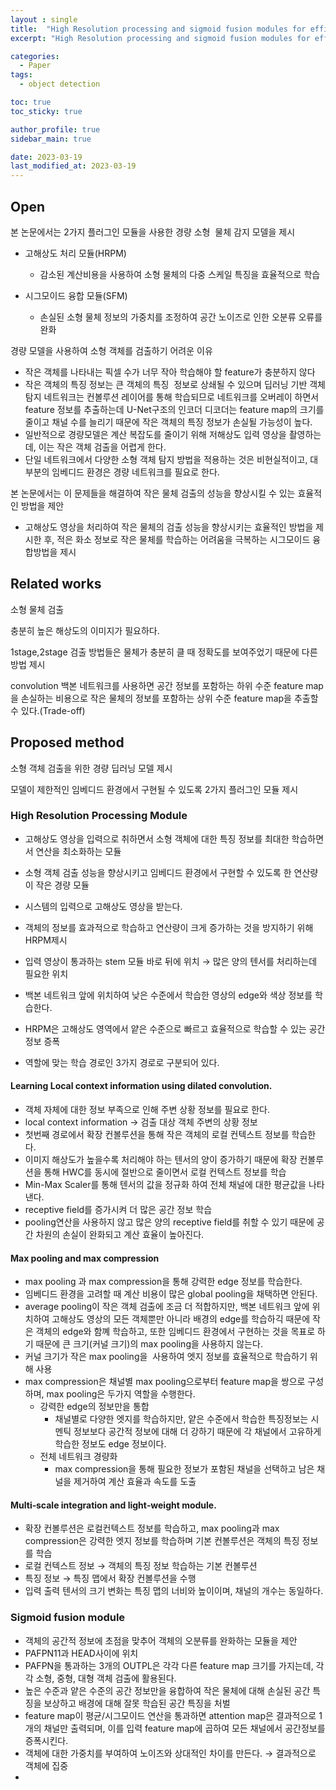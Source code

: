 ```yaml
---
layout : single
title:  "High Resolution processing and sigmoid fusion modules for efficient detection of small objects in an embedded system"
excerpt: "High Resolution processing and sigmoid fusion modules for efficient detection of small objects in an embedded system 논문 정리"

categories:
  - Paper
tags:
  - object detection

toc: true
toc_sticky: true

author_profile: true
sidebar_main: true

date: 2023-03-19
last_modified_at: 2023-03-19
---
```


## Open

본 논문에서는 2가지 플러그인 모듈을 사용한 경량 소형  물체 감지 모델을 제시

- 고해상도 처리 모듈(HRPM)
    - 감소된 계산비용을 사용하여 소형 물체의 다중 스케일 특징을 효율적으로 학습

- 시그모이드 융합 모듈(SFM)
    - 손실된 소형 물체 정보의 가중치를 조정하여 공간 노이즈로 인한 오분류 오류를 완화

  

경량 모델을 사용하여 소형 객체를 검출하기 어려운 이유

- 작은 객체를 나타내는 픽셀 수가 너무 작아 학습해야 할 feature가 충분하지 않다
- 작은 객체의 특징 정보는 큰 객체의 특징  정보로 상쇄될 수 있으며 딥러닝 기반 객체 탐지 네트워크는 컨볼루션 레이어를 통해 학습되므로 네트워크를 오버레이 하면서 feature 정보를 추출하는데 U-Net구조의 인코더 디코더는 feature map의 크기를 줄이고 채널 수를 늘리기 때문에 작은 객체의 특징 정보가 손실될 가능성이 높다.
- 일반적으로 경량모델은 계산 복잡도를 줄이기 위해 저해상도 입력 영상을 촬영하는데, 이는 작은 객체 검출을 어렵게 한다.
- 단일 네트워크에서 다양한 소형 객체 탐지 방법을 적용하는 것은 비현실적이고, 대부분의 임베디드 환경은 경량 네트워크를 필요로 한다.

  

본 논문에서는 이 문제들을 해결하여 작은 물체 검출의 성능을 향상시킬 수 있는 효율적인 방법을 제안

- 고해상도 영상을 처리하여 작은 물체의 검출 성능을 향상시키는 효율적인 방법을 제시한 후, 적은 화소 정보로 작은 물체를 학습하는 어려움을 극복하는 시그모이드 융합방법을 제시

  

## Related works

소형 물체 검출

충분히 높은 해상도의 이미지가 필요하다.

1stage,2stage 검출 방법들은 물체가 충분히 클 때 정확도를 보여주었기 때문에 다른 방법 제시

convolution 백본 네트워크를 사용하면 공간 정보를 포함하는 하위 수준 feature map을 손실하는 비용으로 작은 물체의 정보를 포함하는 상위 수준 feature map을 추출할 수 있다.(Trade-off)

  

## Proposed method

소형 객체 검출을 위한 경량 딥러닝 모델 제시

모델이 제한적인 임베디드 환경에서 구현될 수 있도록 2가지 플러그인 모듈 제시

  

### High Resolution Processing Module

- 고해상도 영상을 입력으로 취하면서 소형 객체에 대한 특징 정보를 최대한 학습하면서 연산을 최소화하는 모듈
- 소형 객체 검출 성능을 향상시키고 임베디드 환경에서 구현할 수 있도록 한 연산량이 작은 경량 모듈

  

- 시스템의 입력으로 고해상도 영상을 받는다.
- 객체의 정보를 효과적으로 학습하고 연산량이 크게 증가하는 것을 방지하기 위해 HRPM제시
- 입력 영상이 통과하는 stem 모듈 바로 뒤에 위치 → 많은 양의 텐서를 처리하는데 필요한 위치
- 백본 네트워크 앞에 위치하여 낮은 수준에서 학습한 영상의 edge와 색상 정보를 학습한다.
- HRPM은 고해상도 영역에서 얕은 수준으로 빠르고 효율적으로 학습할 수 있는 공간 정보 증폭
- 역할에 맞는 학습 경로인 3가지 경로로 구분되어 있다.

  

#### Learning Local context information using dilated convolution.

- 객체 자체에 대한 정보 부족으로 인해 주변 상황 정보를 필요로 한다.
- local context information → 검출 대상 객체 주변의 상황 정보
- 첫번째 경로에서 확장 컨볼루션을 통해 작은 객체의 로컬 컨텍스트 정보를 학습한다.
- 이미지 해상도가 높을수록 처리해야 하는 텐서의 양이 증가하기 때문에 확장 컨볼루션을 통해 HWC를 동시에 절반으로 줄이면서 로컬 컨텍스트 정보를 학습
- Min-Max Scaler를 통해 텐서의 값을 정규화 하여 전체 채널에 대한 평균값을 나타낸다.
- receptive field를 증가시켜 더 많은 공간 정보 학습
- pooling연산을 사용하지 않고 많은 양의 receptive field를 취할 수 있기 때문에 공간 차원의 손실이 완화되고 계산 효율이 높아진다.

  

#### Max pooling and max compression

- max pooling 과 max compression을 통해 강력한 edge 정보를 학습한다.
- 임베디드 환경을 고려할 때 계산 비용이 많은 global pooling을 채택하면 안된다.
- average pooling이 작은 객체 검출에 조금 더 적합하지만, 백본 네트워크 앞에 위치하여 고해상도 영상의 모든 객체뿐만 아니라 배경의 edge를 학습하긱 때문에 작은 객체의 edge와 함꼐 학습하고, 또한 임베디드 환경에서 구현하는 것을 목표로 하기 때문에 큰 크기(커널 크기)의 max pooling을 사용하지 않는다.
- 커널 크기가 작은 max pooling을  사용하여 엣지 정보를 효율적으로 학습하기 위해 사용
- max compression은 채널별 max pooling으로부터 feature map을 쌍으로 구성하며, max pooling은 두가지 역할을 수행한다.
    - 강력한 edge의 정보만을 통합
        - 채널별로 다양한 엣지를 학습하지만, 얕은 수준에서 학습한 특징정보는 시멘틱 정보보다 공간적 정보에 대해 더 강하기 때문에 각 채널에서 고유하게 학습한 정보도 edge 정보이다.
    - 전체 네트워크 경량화
        - max compression을 통해 필요한 정보가 포함된 채널을 선택하고 남은 채널을 제거하여 계산 효율과 속도를 도출

  

#### Multi‐scale integration and light‐weight module.

- 확장 컨볼루션은 로컬컨텍스트 정보를 학습하고, max pooling과 max compression은 강력한 엣지 정보를 학습하며 기본 컨볼루션은 객체의 특징 정보를 학습
- 로컬 컨텍스트 정보 → 객체의 특징 정보 학습하는 기본 컨볼루션
- 특징 정보 → 특징 맵에서 확장 컨볼루션을 수행
- 입력 출력 텐서의 크기 변화는 특징 맵의 너비와 높이이며, 채널의 개수는 동일하다.

  

### Sigmoid fusion module

- 객체의 공간적 정보에 초점을 맞추어 객체의 오분류를 완화하는 모듈을 제안
- PAFPN11과 HEAD사이에 위치
- PAFPN을 통과하는 3개의 OUTPL은 각각 다른 feature map 크기를 가지는데, 각각 소형, 중형, 대형 객체 검출에 활용된다.
- 높은 수준과 얕은 수준의 공간 정보만을 융합하여 작은 물체에 대해 손실된 공간 특징을 보상하고 배경에 대해 잘못 학습된 공간 특징을 처벌
- feature map이 평균/시그모이드 연산을 통과하면 attention map은 결과적으로 1개의 채널만 출력되며, 이를 입력 feature map에 곱하여 모든 채널에서 공간정보를 증폭시킨다.
- 객체에 대한 가중치를 부여하여 노이즈와 상대적인 차이를 만든다. → 결과적으로 객체에 집중
-